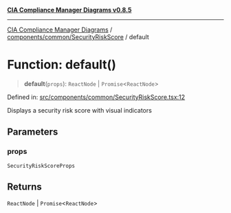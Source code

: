 [**CIA Compliance Manager Diagrams v0.8.5**](../../../../README.md)

***

[CIA Compliance Manager Diagrams](../../../../modules.md) / [components/common/SecurityRiskScore](../README.md) / default

# Function: default()

> **default**(`props`): `ReactNode` \| `Promise`\<`ReactNode`\>

Defined in: [src/components/common/SecurityRiskScore.tsx:12](https://github.com/Hack23/cia-compliance-manager/blob/b799ef22d9067d09cc69eaeddf109ac9dcdce934/src/components/common/SecurityRiskScore.tsx#L12)

Displays a security risk score with visual indicators

## Parameters

### props

`SecurityRiskScoreProps`

## Returns

`ReactNode` \| `Promise`\<`ReactNode`\>
